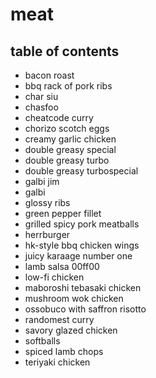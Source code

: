 # meat

## table of contents

- bacon roast
- bbq rack of pork ribs
- char siu
- chasfoo
- cheatcode curry
- chorizo scotch eggs
- creamy garlic chicken
- double greasy special
- double greasy turbo
- double greasy turbospecial
- galbi jim
- galbi
- glossy ribs
- green pepper fillet
- grilled spicy pork meatballs
- herrburger
- hk-style bbq chicken wings
- juicy karaage number one
- lamb salsa 00ff00
- low-fi chicken
- maboroshi tebasaki chicken
- mushroom wok chicken
- ossobuco with saffron risotto
- randomest curry
- savory glazed chicken
- softballs
- spiced lamb chops
- teriyaki chicken
